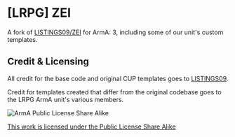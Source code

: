 # [LRPG] ZEI

A fork of [LISTINGS09/ZEI](https://github.com/LISTINGS09/ZEI) for ArmA: 3, including some of our unit's custom templates.

## Credit & Licensing

All credit for the base code and original CUP templates goes to [LISTINGS09](https://github.com/LISTINGS09).

Credit for templates created that differ from the original codebase goes to the LRPG ArmA unit's various members.

![ArmA Public License Share Alike](https://www.bohemia.net/assets/img/licenses/APL-SA.png)

[This work is licensed under the Public License Share Alike](https://www.bohemia.net/community/licenses/arma-public-license-share-alike)
